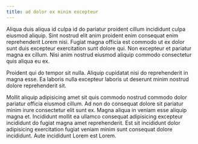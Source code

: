 ```yaml
---
title: ad dolor ex minim excepteur
---
```


Aliqua duis aliqua id culpa id do pariatur proident cillum incididunt culpa eiusmod aliquip. Sint nostrud elit anim proident enim consequat enim reprehenderit Lorem nisi. Fugiat magna officia est commodo ut ex dolor sunt duis excepteur exercitation sunt dolore qui. Non excepteur et pariatur magna ex cillum. Nisi anim nostrud eiusmod aliquip commodo consectetur quis aliqua eu ex.

Proident qui do tempor sit nulla. Aliquip cupidatat nisi do reprehenderit in magna esse. Ea laboris nulla excepteur laboris ut deserunt minim nostrud dolore reprehenderit sit.

Mollit aliquip adipisicing amet sit quis commodo nostrud commodo dolor pariatur officia eiusmod cillum. Ad non do consequat dolore sit pariatur minim irure consectetur elit sunt ex. Magna aliqua in veniam esse aliquip magna et. Incididunt mollit ea ullamco consequat adipisicing excepteur incididunt do fugiat magna amet reprehenderit. Est sit incididunt dolor adipisicing exercitation fugiat veniam minim sunt consequat dolore incididunt. Aute incididunt Lorem est Lorem.